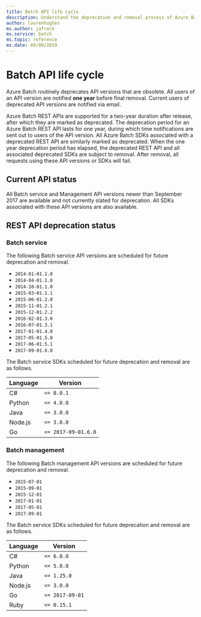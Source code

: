 ```yaml
---
title: Batch API life cycle
description: Understand the deprecation and removal process of Azure Batch API versions.
author: laurenhughes
ms.author: jafreck
ms.service: batch
ms.topic: reference
ms.date: 09/09/2019
---
```


# Batch API life cycle

Azure Batch routinely deprecates API versions that are obsolete. All users of an API version are notified **one year** before final removal. Current users of deprecated API versions are notified via email.

Azure Batch REST APIs are supported for a two-year duration after release, after which they are marked as deprecated. The deprecation period for an Azure Batch REST API lasts for one year, during which time notifications are sent out to users of the API version. All Azure Batch SDKs associated with a deprecated REST API are similarly marked as deprecated. When the one year deprecation period has elapsed, the deprecated REST API and all associated deprecated SDKs are subject to removal. After removal, all requests using these API versions or SDKs will fail.

## Current API status

All Batch service and Management API versions newer than September 2017 are available and not currently slated for deprecation. All SDKs associated with these API versions are also available.

## REST API deprecation status

### Batch service

The following Batch service API versions are scheduled for future deprecation and removal.

* `2014-01-01.1.0`
* `2014-04-01.1.0`
* `2014-10-01.1.0`
* `2015-03-01.1.1`
* `2015-06-01.2.0`
* `2015-11-01.2.1`
* `2015-12-01.2.2`
* `2016-02-01.3.0`
* `2016-07-01.3.1`
* `2017-01-01.4.0`
* `2017-05-01.5.0`
* `2017-06-01.5.1`
* `2017-09-01.6.0`

The Batch service SDKs scheduled for future deprecation and removal are as follows.

| Language | Version    |
|----------|------------|
| C#       | `<= 8.0.1` |
| Python   | `<= 4.0.0` |
| Java     | `<= 3.0.0` |
| Node.js  | `<= 3.0.0` |
| Go | `<= 2017-09-01.6.0` |

### Batch management

The following Batch management API versions are scheduled for future deprecation and removal.

* `2015-07-01`
* `2015-09-01`
* `2015-12-01`
* `2017-01-01`
* `2017-05-01`
* `2017-09-01`

The Batch service SDKs scheduled for future deprecation and removal are as follows.

| Language | Version     |
|----------|-------------|
| C#       | `<= 6.0.0`  |
| Python   | `<= 5.0.0`  |
| Java     | `<= 1.25.0` |
| Node.js  | `<= 3.0.0`  |
| Go | `<= 2017-09-01` |
| Ruby | `<= 0.15.1` |
